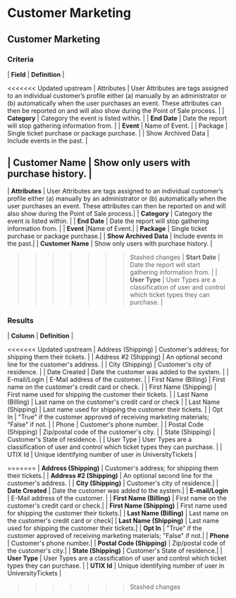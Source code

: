 # Customer Marketing

## Customer Marketing

### Criteria

| **Field** | **Definition** |


&lt;&lt;&lt;&lt;&lt;&lt;&lt; Updated upstream \| Attributes \| User Attributes are tags assigned to an individual customer’s profile either \(a\) manually by an administrator or \(b\) automatically when the user purchases an event. These attributes can then be reported on and will also show during the Point of Sale process. \| \| **Category** \| Category the event is listed within. \| \| **End Date** \| Date the report will stop gathering information from. \| \| **Event** \| Name of Event. \| \| Package \| Single ticket purchase or package purchase. \| \| Show Archived Data \| Include events in the past. \|

## \| Customer Name \| Show only users with purchase history. \|

\| **Attributes** \| User Attributes are tags assigned to an individual customer’s profile either \(a\) manually by an administrator or \(b\) automatically when the user purchases an event. These attributes can then be reported on and will also show during the Point of Sale process.\| \| **Category** \| Category the event is listed within. \| \| **End Date** \| Date the report will stop gathering information from. \| \| **Event** \|Name of Event.\| \| **Package** \| Single ticket purchase or package purchase.\| \| **Show Archived Data** \| Include events in the past.\| \| **Customer Name** \| Show only users with purchase history. \|

> > > > > > > Stashed changes \| **Start Date** \| Date the report will start gathering information from. \| \| **User Type** \| User Types are a classification of user and control which ticket types they can purchase. \|

### Results

| **Column** | **Definition** |


&lt;&lt;&lt;&lt;&lt;&lt;&lt; Updated upstream \| Address \(Shipping\) \| Customer's address; for shipping them their tickets. \| \| Address \#2 \(Shipping\) \| An optional second line for the customer's address. \| \| City \(Shipping\) \| Customer's city of residence. \| \| Date Created \| Date the customer was added to the system. \| \| E-mail/Login \| E-Mail address of the customer. \| \| First Name \(Billing\) \| First name on the customer's credit card or check. \| \| First Name \(Shipping\) \| First name used for shipping the customer their tickets. \| \| Last Name \(Billing\) \| Last name on the customer's credit card or check \| \| Last Name \(Shipping\) \| Last name used for shipping the customer their tickets. \| \| Opt In \| "True" if the customer approved of receiving marketing materials; "False" if not. \| \| Phone \| Customer's phone number. \| \| Postal Code \(Shipping\) \| Zip/postal code of the customer's city. \| \| State \(Shipping\) \| Customer's State of residence. \| \| User Type \| User Types are a classification of user and control which ticket types they can purchase. \| \| UTIX Id \| Unique identifying number of user in UniversityTickets \|

======= \| **Address \(Shipping\)** \| Customer's address; for shipping them their tickets.\| \| **Address \#2 \(Shipping\)** \| An optional second line for the customer's address. \| \| **City \(Shipping\)** \| Customer's city of residence.\| \| **Date Created** \| Date the customer was added to the system.\| \| **E-mail/Login** \| E-Mail address of the customer. \| \| **First Name \(Billing\)** \| First name on the customer's credit card or check.\| \| **First Name \(Shipping\)** \| First name used for shipping the customer their tickets.\| \| **Last Name \(Billing\)** \| Last name on the customer's credit card or check\| \| **Last Name \(Shipping\)** \| Last name used for shipping the customer their tickets.\| \| **Opt In** \| "True" if the customer approved of receiving marketing materials; "False" if not.\| \| **Phone** \| Customer's phone number.\| \| **Postal Code \(Shipping\)** \| Zip/postal code of the customer's city.\| \| **State \(Shipping\)** \| Customer's State of residence.\| \| **User Type** \| User Types are a classification of user and control which ticket types they can purchase. \| \| **UTIX Id** \| Unique identifying number of user in UniversityTickets \|

> > > > > > > Stashed changes

